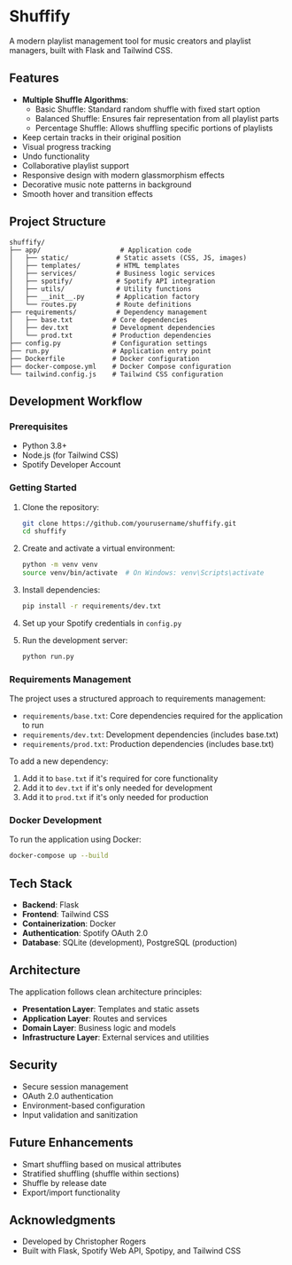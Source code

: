 # Shuffify

A modern playlist management tool for music creators and playlist managers, built with Flask and Tailwind CSS.

## Features

- **Multiple Shuffle Algorithms**:
  - Basic Shuffle: Standard random shuffle with fixed start option
  - Balanced Shuffle: Ensures fair representation from all playlist parts
  - Percentage Shuffle: Allows shuffling specific portions of playlists
- Keep certain tracks in their original position
- Visual progress tracking
- Undo functionality
- Collaborative playlist support
- Responsive design with modern glassmorphism effects
- Decorative music note patterns in background
- Smooth hover and transition effects

## Project Structure

```
shuffify/
├── app/                    # Application code
│   ├── static/            # Static assets (CSS, JS, images)
│   ├── templates/         # HTML templates
│   ├── services/          # Business logic services
│   ├── spotify/           # Spotify API integration
│   ├── utils/             # Utility functions
│   ├── __init__.py        # Application factory
│   └── routes.py          # Route definitions
├── requirements/          # Dependency management
│   ├── base.txt          # Core dependencies
│   ├── dev.txt           # Development dependencies
│   └── prod.txt          # Production dependencies
├── config.py             # Configuration settings
├── run.py                # Application entry point
├── Dockerfile            # Docker configuration
├── docker-compose.yml    # Docker Compose configuration
└── tailwind.config.js    # Tailwind CSS configuration
```

## Development Workflow

### Prerequisites

- Python 3.8+
- Node.js (for Tailwind CSS)
- Spotify Developer Account

### Getting Started

1. Clone the repository:
   ```bash
   git clone https://github.com/yourusername/shuffify.git
   cd shuffify
   ```

2. Create and activate a virtual environment:
   ```bash
   python -m venv venv
   source venv/bin/activate  # On Windows: venv\Scripts\activate
   ```

3. Install dependencies:
   ```bash
   pip install -r requirements/dev.txt
   ```

4. Set up your Spotify credentials in `config.py`

5. Run the development server:
   ```bash
   python run.py
   ```

### Requirements Management

The project uses a structured approach to requirements management:

- `requirements/base.txt`: Core dependencies required for the application to run
- `requirements/dev.txt`: Development dependencies (includes base.txt)
- `requirements/prod.txt`: Production dependencies (includes base.txt)

To add a new dependency:
1. Add it to `base.txt` if it's required for core functionality
2. Add it to `dev.txt` if it's only needed for development
3. Add it to `prod.txt` if it's only needed for production

### Docker Development

To run the application using Docker:

```bash
docker-compose up --build
```

## Tech Stack

- **Backend**: Flask
- **Frontend**: Tailwind CSS
- **Containerization**: Docker
- **Authentication**: Spotify OAuth 2.0
- **Database**: SQLite (development), PostgreSQL (production)

## Architecture

The application follows clean architecture principles:

- **Presentation Layer**: Templates and static assets
- **Application Layer**: Routes and services
- **Domain Layer**: Business logic and models
- **Infrastructure Layer**: External services and utilities

## Security

- Secure session management
- OAuth 2.0 authentication
- Environment-based configuration
- Input validation and sanitization

## Future Enhancements

- Smart shuffling based on musical attributes
- Stratified shuffling (shuffle within sections)
- Shuffle by release date
- Export/import functionality

## Acknowledgments

- Developed by Christopher Rogers
- Built with Flask, Spotify Web API, Spotipy, and Tailwind CSS 